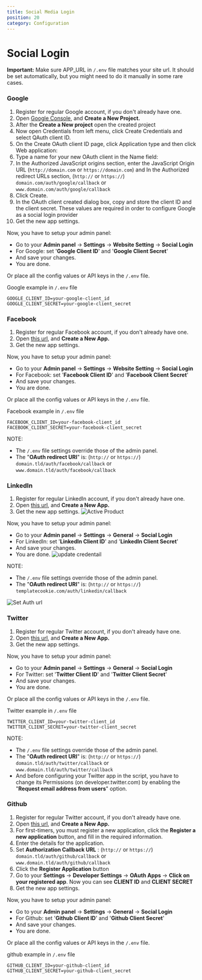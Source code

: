 ```yaml
---
title: Social Media Login
position: 20
category: Configuration
---
```


# Social Login

**Important:** Make sure APP_URL in `/.env` file matches your site url. It should be set automatically, but you might need to do it manually in some rare cases.

### Google

1.  Register for regular Google account, if you don't already have one.
2.  Open [Google Console](https://console.developers.google.com/), and **Create a New Project.**
3.  After the **Create a New project** open the created project
4.  Now open Credentials from left menu, click Create Credentials and select QAuth client ID.
5.  On the Create OAuth client ID page, click Application type and then click Web application:
6.  Type a name for your new OAuth client in the Name field:
7.  In the Authorized JavaScript origins section, enter the JavaScript Origin URL (`http://domain.com` or `https://domain.com`) and In the Authorized redirect URLs section, (`http://` or `https://`) `domain.com/auth/google/callback` or `www.domain.com/auth/google/callback`
8.  Click Create.
9.  In the OAuth client created dialog box, copy and store the client ID and the client secret. These values are required in order to configure Google as a social login provider
10. Get the new app settings.

Now, you have to setup your admin panel:

- Go to your **Admin panel** -> **Settings** -> **Website Setting** -> **Social Login**
- For Google: set '**Google Client ID**' and '**Google Client Secret**'
- And save your changes.
- You are done.

Or place all the config values or API keys in the `/.env` file.

Google example in `/.env` file

```
GOOGLE_CLIENT_ID=your-google-client_id
GOOGLE_CLIENT_SECRET=your-google-client_secret
```

### Facebook

1.  Register for regular Facebook account, if you don't already have one.
2.  Open [this url](https://developers.facebook.com/), and **Create a New App.**
3.  Get the new app settings.

Now, you have to setup your admin panel:

- Go to your **Admin panel** -> **Settings** -> **Website Setting** -> **Social Login**
- For Facebook: set '**Facebook Client ID**' and '**Facebook Client Secret**'
- And save your changes.
- You are done.

Or place all the config values or API keys in the `/.env` file.

Facebook example in `/.env` file

```
FACEBOOK_CLIENT_ID=your-facebook-client_id
FACEBOOK_CLIENT_SECRET=your-facebook-client_secret
```

NOTE:

- The `/.env` file settings override those of the admin panel.
- The "**OAuth redirect URI**" is: (`http://` or `https://`) `domain.tld/auth/facebook/callback` or `www.domain.tld/auth/facebook/callback`

### LinkedIn

1.  Register for regular LinkedIn account, if you don't already have one.
2.  Open [this url](https://www.linkedin.com/developer/apps), and **Create a New App.**
3.  Get the new app settings.
![Active Product](/docs/jobpilot/install/linkedin_product.png)

Now, you have to setup your admin panel:

- Go to your **Admin panel** -> **Settings** -> **General** -> **Social Login**
- For LinkedIn: set '**LinkedIn Client ID**' and '**LinkedIn Client Secret**'
- And save your changes.
- You are done.
![update credentail](/docs/jobpilot/install/linkedin_credentail.png)



NOTE:

- The `/.env` file settings override those of the admin panel.
- The "**OAuth redirect URI**" is: (`http://` or `https://`) `templatecookie.com/auth/linkedin/callback`

![Set Auth url](/docs/jobpilot/install/linkedin_aut_url.png)

### Twitter

1.  Register for regular Twitter account, if you don't already have one.
2.  Open [this url](https://apps.twitter.com/), and **Create a New App.**
3.  Get the new app settings.

Now, you have to setup your admin panel:

- Go to your **Admin panel** -> **Settings** -> **General** -> **Social Login**
- For Twitter: set '**Twitter Client ID**' and '**Twitter Client Secret**'
- And save your changes.
- You are done.

Or place all the config values or API keys in the `/.env` file.

Twitter example in `/.env` file

```
TWITTER_CLIENT_ID=your-twitter-client_id
TWITTER_CLIENT_SECRET=your-twitter-client_secret
```

NOTE:

- The `/.env` file settings override those of the admin panel.
- The "**OAuth redirect URI**" is: (`http://` or `https://`) `domain.tld/auth/twitter/callback` or `www.domain.tld/auth/twitter/callback`
- And before configuring your Twitter app in the script, you have to change its Permissions (on developer.twitter.com) by enabling the "**Request email address from users**" option.

### Github

1.  Register for regular Twitter account, if you don't already have one.
2.  Open [this url](https://github.com/settings/applications/new), and **Create a New App.**
3.  For first-timers, you must register a new application, click the **Register a new application** button, and fill in the required information.
4.  Enter the details for the application.
5.  Set **Authorization Callback URL** : (`http://` or `https://`) `domain.tld/auth/github/callback` or `www.domain.tld/auth/github/callback`
6.  Click the **Register Application** button
7.  Go to your **Settings** -> **Developer Settings** -> **OAuth Apps** -> **Click on your registered app**. Now you can see **CLIENT ID** and **CLIENT SECRET**
8.  Get the new app settings.

Now, you have to setup your admin panel:

- Go to your **Admin panel** -> **Settings** -> **General** -> **Social Login**
- For Github: set '**Github Client ID**' and '**Github Client Secret**'
- And save your changes.
- You are done.

Or place all the config values or API keys in the `/.env` file.

github example in `/.env` file

```
GITHUB_CLIENT_ID=your-github-client_id
GITHUB_CLIENT_SECRET=your-github-client_secret
```
